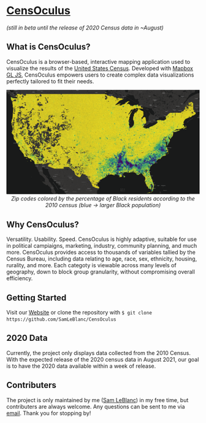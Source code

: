 # [CensOculus](www.censoculus.com)
*(still in beta until the release of 2020 Census data in ~August)*

## What is CensOculus?
CensOculus is a browser-based, interactive mapping application used to visualize the results of the [United States Census](https://en.wikipedia.org/wiki/United_States_census). Developed with [Mapbox GL JS](https://www.mapbox.com/mapbox-gljs), CensOculus empowers users to create complex data visualizations perfectly tailored to fit their needs.
<p align="center">
  <img src="https://github.com/SamLeBlanc/CensOculus/blob/main/images/readMeImage2.png" width="800">
  <br>
  <span><i>Zip codes colored by the percentage of Black residents according to the 2010 census (blue → larger Black population)</i></span>
</p>


## Why CensOculus?

Versatility. Usability. Speed. CensOculus is highly adaptive, suitable for use in political campiaigns, marketing, industry, community planning, and much more. CensOculus provides access to thousands of variables tallied by the Census Bureau, including data relating to age, race, sex, ethnicity, housing, rurality, and more. Each categoty is viewable across many levels of geography, down to block group granularity, without compromising overall efficiency.

## Getting Started

Visit our [Website](censoculus.com) or clone the repository with
`$ git clone https://github.com/SamLeBlanc/CensOculus`

## 2020 Data

Currently, the project only displays data collected from the 2010 Census. With the expected release of the 2020 census data in August 2021, our goal is to have the 2020 data available within a week of release.

## Contributers

The project is only maintained by me ([Sam LeBlanc](https://github.com/SamLeBlanc)) in my free time, but contributers are always welcome. Any questions can be sent to me via [email](mailto:sdl87@georgetown.edu). Thank you for stopping by!
